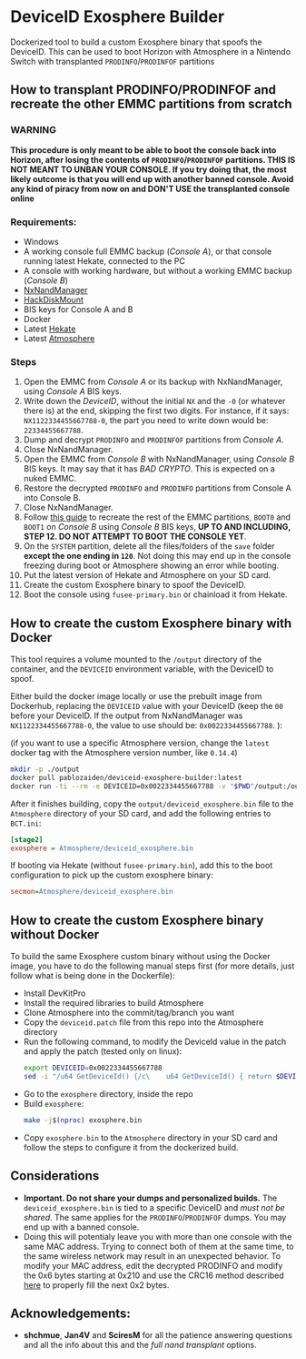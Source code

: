 # DeviceID Exosphere Builder

Dockerized tool to build a custom Exosphere binary that spoofs the DeviceID. This can be used to boot Horizon with Atmosphere in a Nintendo Switch with  transplanted `PRODINFO`/`PRODINFOF` partitions

## How to transplant PRODINFO/PRODINFOF and recreate the other EMMC partitions from scratch

### WARNING
**This procedure is only meant to be able to boot the console back into Horizon, after losing the contents of `PRODINFO`/`PRODINFOF` partitions. THIS IS NOT MEANT TO UNBAN YOUR CONSOLE. If you try doing that, the most likely outcome is that you will end up with another banned console. Avoid any kind of piracy from now on and DON'T USE the transplanted console online**

### Requirements:
- Windows
- A working console full EMMC backup (*Console A*), or that console running latest Hekate, connected to the PC
- A console with working hardware, but without a working EMMC backup (*Console B*)
- [NxNandManager](https://github.com/eliboa/NxNandManager)
- [HackDiskMount](https://files.sshnuke.net/HacDiskMount1055.zip)
- BIS keys for Console A and B
- Docker
- Latest [Hekate](https://github.com/CTCaer/hekate/releases)
- Latest [Atmosphere](https://github.com/Atmosphere-NX/Atmosphere/releases/)

### Steps
1. Open the EMMC from *Console A* or its backup with NxNandManager, using *Console A* BIS keys.
1. Write down the *DeviceID*, without the initial `NX` and the `-0` (or whatever there is) at the end, skipping the first two digits. For instance, if it says: `NX1122334455667788-0`, the part you need to write down would be: `22334455667788`.
1. Dump and decrypt `PRODINFO` and `PRODINFOF` partitions from *Console A*.
1. Close NxNandManager.
1. Open the EMMC from *Console B* with NxNandManager, using *Console B* BIS keys. It may say that it has *BAD CRYPTO*. This is expected on a nuked EMMC.
1. Restore the decrypted `PRODINFO` and `PRODINFO` partitions from Console A into Console B.
1. Close NxNandManager.
1. Follow [this guide](https://switch.homebrew.guide/usingcfw/manualchoiupgrade.html) to recreate the rest of the EMMC partitions, `BOOT0` and `BOOT1` on *Console B* using *Console B* BIS keys, **UP TO AND INCLUDING, STEP 12. DO NOT ATTEMPT TO BOOT THE CONSOLE YET**.
1. On the `SYSTEM` partition, delete all the files/folders of the `save` folder **except the one ending in `120`**. Not doing this may end up in the console freezing during boot or Atmosphere showing an error while booting.
1. Put the latest version of Hekate and Atmosphere on your SD card.
1. Create the custom Exosphere binary to spoof the DeviceID.
1. Boot the console using `fusee-primary.bin` or chainload it from Hekate.

## How to create the custom Exosphere binary with Docker

This tool requires a volume mounted to the `/output` directory of the container, and the `DEVICEID` environment variable, with the DeviceID to spoof.

Either build the docker image locally or use the prebuilt image from Dockerhub, replacing the `DEVICEID` value with your DeviceID (keep the `00` before your DeviceID. If the output from NxNandManager was `NX1122334455667788-0`, the value to use should be: `0x0022334455667788`. ):

(if you want to use a specific Atmosphere version, change the `latest` docker tag with the Atmosphere version number, like `0.14.4`)

```bash
mkdir -p ./output
docker pull pablozaiden/deviceid-exosphere-builder:latest
docker run -ti --rm -e DEVICEID=0x0022334455667788 -v "$PWD"/output:/output pablozaiden/deviceid-exosphere-builder:latest
```

After it finishes building, copy the `output/deviceid_exosphere.bin` file to the `Atmosphere` directory of your SD card, and add the following entries to `BCT.ini`:

```ini
[stage2]
exosphere = Atmosphere/deviceid_exosphere.bin
```

If booting via Hekate (without `fusee-primary.bin`), add this to the boot configuration to pick up the custom exosphere binary:
```ini
secmon=Atmosphere/deviceid_exosphere.bin
```

## How to create the custom Exosphere binary without Docker

To build the same Exosphere custom binary without using the Docker image, you have to do the following manual steps first (for more details, just follow what is being done in the Dockerfile): 

- Install DevKitPro
- Install the required libraries to build Atmosphere
- Clone Atmosphere into the commit/tag/branch you want
- Copy the `deviceid.patch` file from this repo into the Atmosphere directory
- Run the following command, to modify the DeviceId value in the patch and apply the patch (tested only on linux):
    ```bash
    export DEVICEID=0x0022334455667788
    sed -i "/u64 GetDeviceId() {/c\    u64 GetDeviceId() { return $DEVICEID;" libraries/libexosphere/source/fuse/fuse_api.cpp

    ```
- Go to the `exosphere` directory, inside the repo
- Build `exosphere`: 
    ```bash
    make -j$(nproc) exosphere.bin
    ```
- Copy `exosphere.bin` to the `Atmosphere` directory in your SD card and follow the steps to configure it from the dockerized build.


## Considerations
- **Important. Do not share your dumps and personalized builds.** The `deviceid_exosphere.bin` is tied to a specific DeviceID and *must not be shared*. The same applies for the `PRODINFO`/`PRODINFOF` dumps. You may end up with a banned console.
- Doing this will potentialy leave you with more than one console with the same MAC address. Trying to connect both of them at the same time, to the same wireless network may result in an unexpected behavior. To modify your MAC address, edit the decrypted PRODINFO and modify the 0x6 bytes starting at 0x210 and use the CRC16 method described [here](https://switchbrew.org/wiki/Calibration) to properly fill the next 0x2 bytes.

## Acknowledgements:
- **shchmue**, **Jan4V** and **SciresM** for all the patience answering questions and all the info about this and the *full nand transplant* options.
